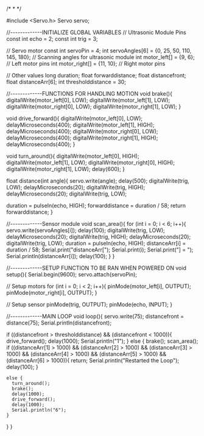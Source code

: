/*
 * 
 */

#include <Servo.h>
Servo servo;

//-------------INITIALIZE GLOBAL VARIABLES
// Ultrasonic Module Pins
const int echo = 2;
const int trig = 3;

// Servo motor
const int servoPin = 4;
int servoAngles[6] = {0, 25, 50, 110, 145, 180};    // Scanning angles for ultrasonic module
int motor_left[] = {9, 6};        // Left motor pins
int motor_right[] = {11, 10};     // Right motor pins

// Other values
long duration;
float forwarddistance;
float distancefront;
float distanceArr[6];
int thresholddistance = 30;

//-------------FUNCTIONS FOR HANDLING MOTION
void brake(){
  digitalWrite(motor_left[0], LOW);
  digitalWrite(motor_left[1], LOW);
  digitalWrite(motor_right[0], LOW);
  digitalWrite(motor_right[1], LOW);
}

void drive_forward(){
  digitalWrite(motor_left[0], LOW);
  delayMicroseconds(400);
  digitalWrite(motor_left[1], HIGH);
  delayMicroseconds(400);
  digitalWrite(motor_right[0], LOW);
  delayMicroseconds(400);
  digitalWrite(motor_right[1], HIGH);
  delayMicroseconds(400);
}

void turn_around(){
  digitalWrite(motor_left[0], HIGH);
  digitalWrite(motor_left[1], LOW);
  digitalWrite(motor_right[0], HIGH);
  digitalWrite(motor_right[1], LOW);
  delay(600);
}

float distance(int angle){
  servo.write(angle);
  delay(500);
  digitalWrite(trig, LOW);
  delayMicroseconds(20);
  digitalWrite(trig, HIGH);
  delayMicroseconds(20);
  digitalWrite(trig, LOW);

  duration = pulseIn(echo, HIGH);
  forwarddistance = duration / 58;
  return forwarddistance;
}

//-------------Sensor module
void scan_area(){
  for (int i = 0; i < 6; i++){
    servo.write(servoAngles[i]);
    delay(100);
    digitalWrite(trig, LOW);
    delayMicroseconds(20);
    digitalWrite(trig, HIGH);
    delayMicroseconds(20);
    digitalWrite(trig, LOW);
    duration = pulseIn(echo, HIGH);
    distanceArr[i] = duration / 58;
    Serial.print("distanceArr[");
    Serial.print(i);
    Serial.print("] = ");
    Serial.println(distanceArr[i]);
    delay(100);
  }
}

//-------------SETUP FUNCTION TO BE RAN WHEN POWERED ON
void setup(){
  Serial.begin(9600);
  servo.attach(servoPin);

  // Setup motors
  for (int i = 0; i < 2; i++){
    pinMode(motor_left[i], OUTPUT);
    pinMode(motor_right[i], OUTPUT);
  }
  
  // Setup sensor
  pinMode(trig, OUTPUT);
  pinMode(echo, INPUT);
}

//-------------MAIN LOOP
void loop(){
  servo.write(75);
  distancefront = distance(75);
  Serial.println(distancefront);

  if ((distancefront > thresholddistance) && (distancefront < 1000)){
    drive_forward();
    delay(1000);
    Serial.println("1");
  }
  else {
    brake();
    scan_area();
    if ((distanceArr[1] > 1000) && (distanceArr[2] > 1000) && (distanceArr[3] > 1000) && (distanceArr[4] > 1000) && (distanceArr[5] > 1000) && (distanceArr[6] > 1000)){
       return;
       Serial.println("Restarted the Loop");
       delay(100);
    }
    
    else {
      turn_around();
      brake();
      delay(1000);
      drive_forward();
      delay(1000);
      Serial.println("6");
    }
  }
}
